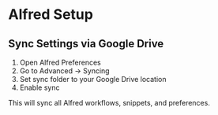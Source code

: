 # Alfred Setup

## Sync Settings via Google Drive

1. Open Alfred Preferences
2. Go to Advanced → Syncing
3. Set sync folder to your Google Drive location
4. Enable sync

This will sync all Alfred workflows, snippets, and preferences.
